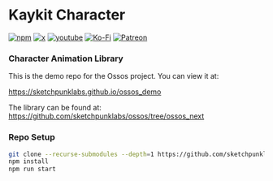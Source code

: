 # Kaykit Character
[![npm](https://img.shields.io/badge/Sponsor-donate-blue?style=flat-square&logo=github)](https://github.com/sponsors/sketchpunklabs)
[![x](https://img.shields.io/badge/Twitter-profile-blue?style=flat-square&logo=x)](https://x.com/SketchpunkLabs)
[![youtube](https://img.shields.io/badge/Youtube-subscribe-red?style=flat-square&logo=youtube)](https://youtube.com/c/sketchpunklabs)
[![Ko-Fi](https://img.shields.io/badge/Ko_Fi-donate-orange?style=flat-square&logo=youtube)](https://ko-fi.com/sketchpunk)
[![Patreon](https://img.shields.io/badge/Patreon-donate-red?style=flat-square&logo=youtube)](https://www.patreon.com/sketchpunk)

### Character Animation Library ###

This is the demo repo for the Ossos project. You can view it at:

https://sketchpunklabs.github.io/ossos_demo

The library can be found at:
https://github.com/sketchpunklabs/ossos/tree/ossos_next

### Repo Setup ###

```sh
git clone --recurse-submodules --depth=1 https://github.com/sketchpunklabs/kaykit_char
npm install
npm run start
```